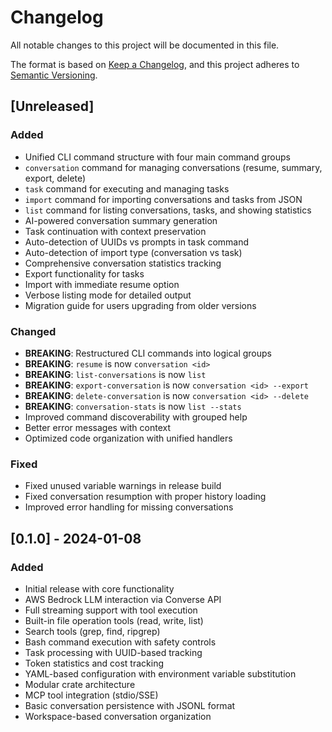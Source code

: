 # Changelog

All notable changes to this project will be documented in this file.

The format is based on [Keep a Changelog](https://keepachangelog.com/en/1.0.0/),
and this project adheres to [Semantic Versioning](https://semver.org/spec/v2.0.0.html).

## [Unreleased]

### Added
- Unified CLI command structure with four main command groups
- `conversation` command for managing conversations (resume, summary, export, delete)
- `task` command for executing and managing tasks
- `import` command for importing conversations and tasks from JSON
- `list` command for listing conversations, tasks, and showing statistics
- AI-powered conversation summary generation
- Task continuation with context preservation
- Auto-detection of UUIDs vs prompts in task command
- Auto-detection of import type (conversation vs task)
- Comprehensive conversation statistics tracking
- Export functionality for tasks
- Import with immediate resume option
- Verbose listing mode for detailed output
- Migration guide for users upgrading from older versions

### Changed
- **BREAKING**: Restructured CLI commands into logical groups
- **BREAKING**: `resume` is now `conversation <id>`
- **BREAKING**: `list-conversations` is now `list`
- **BREAKING**: `export-conversation` is now `conversation <id> --export`
- **BREAKING**: `delete-conversation` is now `conversation <id> --delete`
- **BREAKING**: `conversation-stats` is now `list --stats`
- Improved command discoverability with grouped help
- Better error messages with context
- Optimized code organization with unified handlers

### Fixed
- Fixed unused variable warnings in release build
- Fixed conversation resumption with proper history loading
- Improved error handling for missing conversations

## [0.1.0] - 2024-01-08

### Added
- Initial release with core functionality
- AWS Bedrock LLM interaction via Converse API
- Full streaming support with tool execution
- Built-in file operation tools (read, write, list)
- Search tools (grep, find, ripgrep)
- Bash command execution with safety controls
- Task processing with UUID-based tracking
- Token statistics and cost tracking
- YAML-based configuration with environment variable substitution
- Modular crate architecture
- MCP tool integration (stdio/SSE)
- Basic conversation persistence with JSONL format
- Workspace-based conversation organization